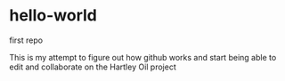 # hello-world
first repo

This is my attempt to figure out how github works and start being able to edit and collaborate on the Hartley Oil project 
